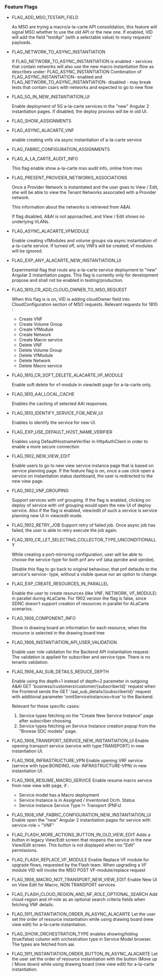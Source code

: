 
### Feature Flags

* FLAG_ADD_MSO_TESTAPI_FIELD

  As MSO are trying a macro/a-la-carte API consolidation, this feature will signal
  MSO whether to use the old API or the new one.
  If enabled, VID will add the field "testApi" (with a selectable value) to many 
  requests' payloads.

* FLAG_NETWORK_TO_ASYNC_INSTANTIATION

  If FLAG_NETWORK_TO_ASYNC_INSTANTIATION is enabled - services that contain networks will also use the new macro instantiation flow
  as describes under: FLAG_ASYNC_INSTANTIATION
  Combination of FLAG_ASYNC_INSTANTIATION- enabled and FLAG_NETWORK_TO_ASYNC_INSTANTIATION- disabled - may break tests
  that contain csars with networks and expected to go to new flow

* FLAG_5G_IN_NEW_INSTANTIATION_UI

  Enable deployment of 5G a-la-carte services in the "new" Angular 2 instantiation pages.
  If disabled, the deploy process will be in old UI. 

* FLAG_SHOW_ASSIGNMENTS

* FLAG_ASYNC_ALACARTE_VNF

  enable creating vnfs via async instantiation of a-la-carte service

* FLAG_FABRIC_CONFIGURATION_ASSIGNMENTS

    
* FLAG_A_LA_CARTE_AUDIT_INFO

  This flag enable show a-la-carte mso audit info, online from mso


* FLAG_PRESENT_PROVIDER_NETWORKS_ASSOCIATIONS

  Once a Provider Network is instantiated and the user goes to View / Edit, she will
  be able to view the Tenant Networks associated with a Provider network.
  
  This information about the networks is retrieved from A&AI.
  
  If flag disabled, A&AI is not approached, and View / Edit shows no underlying
  VLANs.
  
* FLAG_ASYNC_ALACARTE_VFMODULE

  Enable creating vfModules and volume groups via async instantiation of a-la-carte 
  service. If turned off, only VNFs will be created; vf modules will be ignored. 
  
* FLAG_EXP_ANY_ALACARTE_NEW_INSTANTIATION_UI
  
  Experimental flag that route any a-la-carte service deployment to "new" Angular 2 instantiation pages.
  This flag is currently only for development propose and shall not be enabled in testing/production.
  
* FLAG_1810_CR_ADD_CLOUD_OWNER_TO_MSO_REQUEST

  When this flag is is on, VID is adding cloudOwner field into CloudConfiguration section of MSO requests.
  Relevant requests for 1810 :
  
    * Create VNF
    * Create Volume Group
    * Create VfModule
    * Create Network  
    * Create Macro service
    * Delete VNF
    * Delete Volume Group
    * Delete VfModule
    * Delete Network  
    * Delete Macro service

 
* FLAG_1810_CR_SOFT_DELETE_ALACARTE_VF_MODULE

  Enable soft delete for vf-module in view/edit page for a-la-carte only.

  
* FLAG_1810_AAI_LOCAL_CACHE

  Enables the caching of selected AAI responses.
  
  
* FLAG_1810_IDENTIFY_SERVICE_FOR_NEW_UI
  
  Enables to identify the service for new UI.
  
  
* FLAG_EXP_USE_DEFAULT_HOST_NAME_VERIFIER

  Enables using DefaultHostnameVerifier in HttpAuthClient in order to enable a more secure connection
 
 
* FLAG_1902_NEW_VIEW_EDIT

  Enable users to go to new view service instance page that is based on service planning page.
  If the feature flag is on, once a use click open a service on instantiation status dashboard,
  the user is redirected to the new view page.
  
  
* FLAG_1902_VNF_GROUPING

  Support services with vnf grouping. If the flag is enabled, clicking on deploy of service with vnf grouping 
  would open the new UI of deploy service. Also if the flag is enabled, view/edit of such a service is service planning 
  new UI in view/edit mode.
  
* FLAG_1902_RETRY_JOB
  Support retry of failed job. Once async job has failed, the user is able to retry execute the job again.
    
* FLAG_1810_CR_LET_SELECTING_COLLECTOR_TYPE_UNCONDITIONALLY

  While creating a port-mirroring configuration, user will be able to choose the service-type for
  both pnf anv vnf (aka pprobe and vprobe).
  
  Disable this flag to go back to original behaviour, that pnf defaults to the service's service-
  type, without a visible queue nor an option to change.
  
* FLAG_EXP_CREATE_RESOURCES_IN_PARALLEL

  Enable the user to create resources (like VNF, NETWORK, VF_MODULE) in parallel during ALaCarte.
  For 1902 version the flag is false, since SDNC doesn't support creation of resources in parallel
  for ALaCarte scenarios.
  
* FLAG_1906_COMPONENT_INFO
  
  Show in drawing board an information for each resource, when the resource is selected in 
  the drawing board tree
  
* FLAG_1906_INSTANTIATION_API_USER_VALIDATION
  
  Enable user role validation for the Backend API instantiation request. The validation is applied for subscriber
  and service type. There is no tenants validation.
  
* FLAG_1906_AAI_SUB_DETAILS_REDUCE_DEPTH
  
  Enable using the depth=1 instead of depth=2 parameter in outgoing A&AI GET 'business/customers/customer/{subscriberId}' 
  request when the Frontend sends the GET '/aai_sub_details/{subscriberId}' request with additional parameter 
  'omitServiceInstances=true' to the Backend. 
  
  Relevant for these specific cases:
  1) Service types fetching on the "Create New Service Instance" page after subscriber choosing.
  2) Service types fetching on Service Instance creation popup from the "Browse SDC models" page.
  
* FLAG_1908_TRANSPORT_SERVICE_NEW_INSTANTIATION_UI
  Enable opening transport service (service with type:TRANSPORT) in new instantiation UI. 
  
* FLAG_1908_INFRASTRUCTURE_VPN
  Enable opening VRF service (service with type:BONDING, role: INFRASTRUCTURE-VPN) in new instantiation UI.

* FLAG_1908_RESUME_MACRO_SERVICE
  Enable resume macro service from new view edit page, if :
  * Service model has a Macro deployment 
  * Service Instance is in Assigned / Inventoried Ocrh. Status
  * Service instance Service Type != Transport (PNFs)
  
* FLAG_1908_VNF_FABRIC_CONFIGURATION_NEW_INSTANTIATION_UI
  Enable open the  "new" Angular 2 instantiation pages for service with service-role = "VNF"
  
* FLAG_FLASH_MORE_ACTIONS_BUTTON_IN_OLD_VIEW_EDIT
  Adds a button in legacy View/Edit screen that reopens the service in the _new_ View/Edit screen.
  This button is not displayed when no "Edit" permissions. 

* FLAG_FLASH_REPLACE_VF_MODULE
  Enable Replace VF module for upgrade flows, requested by the Flash team.
  When upgrading a VF module VID will invoke the MSO POST VF-module/replace request
  
* FLAG_1908_MACRO_NOT_TRANSPORT_NEW_VIEW_EDIT
  Enable New UI on View Edit for Macro, NON TRANSPORT services 
  
* FLAG_FLASH_CLOUD_REGION_AND_NF_ROLE_OPTIONAL_SEARCH
  Add cloud-region and nf-role as an optional search criteria fields when fetching VNF details.

* FLAG_1911_INSTANTIATION_ORDER_IN_ASYNC_ALACARTE
  Let the user set the order of resource instantiation while using drawing board (new view edit)
  for a-la-carte instantiation.

* FLAG_SHOW_ORCHESTRATION_TYPE
  enables showing/hiding (true/false) column with orchestration type in Service Model browser.
  The types are fetched from aai.
  
* FLAG_1911_INSTANTIATION_ORDER_BUTTON_IN_ASYNC_ALACARTE
   Let the user set the order of resource instantiation with the button (Move up / Move down) while using drawing board (new view edit)
   for a-la-carte instantiation.